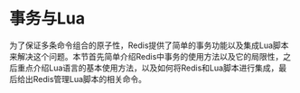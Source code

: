 # 事务与Lua

为了保证多条命令组合的原子性，Redis提供了简单的事务功能以及集成Lua脚本来解决这个问题。本节首先简单介绍Redis中事务的使用方法以及它的局限性，之后重点介绍Lua语言的基本使用方法，以及如何将Redis和Lua脚本进行集成，最后给出Redis管理Lua脚本的相关命令。



